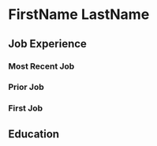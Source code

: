# FirstName LastName
## Job Experience
### Most Recent Job
### Prior Job
### First Job
## Education
